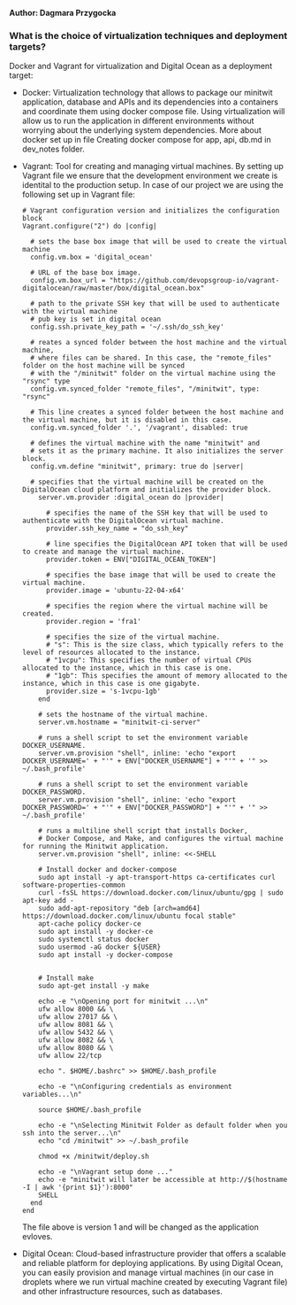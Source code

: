**Author: Dagmara Przygocka**
### What is the choice of virtualization techniques and deployment targets?
Docker and Vagrant for virtualization and Digital Ocean as a deployment target:
- Docker:
  Virtualization technology that allows to package our minitwit application, database and APIs and its dependencies into a containers and coordinate them using docker compose file.
  Using virtualization will allow us to run the application in different environments without worrying about the underlying system dependencies. More about docker set up in file Creating docker compose for app, api, db.md in dev_notes folder.
- Vagrant:
  Tool for creating and managing virtual machines. By setting up Vagrant file we ensure that the development environment we create is identital to the production setup.
  In case of our project we are using the following set up in Vagrant file: 
  
  ```
  # Vagrant configuration version and initializes the configuration block
  Vagrant.configure("2") do |config|
  
    # sets the base box image that will be used to create the virtual machine
    config.vm.box = 'digital_ocean'
    
    # URL of the base box image.
    config.vm.box_url = "https://github.com/devopsgroup-io/vagrant-digitalocean/raw/master/box/digital_ocean.box"
    
    # path to the private SSH key that will be used to authenticate with the virtual machine
    # pub key is set in digital ocean
    config.ssh.private_key_path = '~/.ssh/do_ssh_key'

    # reates a synced folder between the host machine and the virtual machine, 
    # where files can be shared. In this case, the "remote_files" folder on the host machine will be synced
    # with the "/minitwit" folder on the virtual machine using the "rsync" type
    config.vm.synced_folder "remote_files", "/minitwit", type: "rsync"
    
    # This line creates a synced folder between the host machine and the virtual machine, but it is disabled in this case.
    config.vm.synced_folder '.', '/vagrant', disabled: true
    
    # defines the virtual machine with the name "minitwit" and
    # sets it as the primary machine. It also initializes the server block.
    config.vm.define "minitwit", primary: true do |server|
    
    # specifies that the virtual machine will be created on the DigitalOcean cloud platform and initializes the provider block.
      server.vm.provider :digital_ocean do |provider|
      
        # specifies the name of the SSH key that will be used to authenticate with the DigitalOcean virtual machine.
        provider.ssh_key_name = "do_ssh_key"
        
        # line specifies the DigitalOcean API token that will be used to create and manage the virtual machine.
        provider.token = ENV["DIGITAL_OCEAN_TOKEN"]
        
        # specifies the base image that will be used to create the virtual machine.
        provider.image = 'ubuntu-22-04-x64'
        
        # specifies the region where the virtual machine will be created.
        provider.region = 'fra1'
        
        # specifies the size of the virtual machine.
        # "s": This is the size class, which typically refers to the level of resources allocated to the instance.
        # "1vcpu": This specifies the number of virtual CPUs allocated to the instance, which in this case is one.
        # "1gb": This specifies the amount of memory allocated to the instance, which in this case is one gigabyte.
        provider.size = 's-1vcpu-1gb'
      end
      
      # sets the hostname of the virtual machine.
      server.vm.hostname = "minitwit-ci-server"
      
      # runs a shell script to set the environment variable DOCKER_USERNAME.
      server.vm.provision "shell", inline: 'echo "export DOCKER_USERNAME=' + "'" + ENV["DOCKER_USERNAME"] + "'" + '" >> ~/.bash_profile'
      
      # runs a shell script to set the environment variable DOCKER_PASSWORD.
      server.vm.provision "shell", inline: 'echo "export DOCKER_PASSWORD=' + "'" + ENV["DOCKER_PASSWORD"] + "'" + '" >> ~/.bash_profile'

      # runs a multiline shell script that installs Docker,
      # Docker Compose, and Make, and configures the virtual machine for running the Minitwit application.
      server.vm.provision "shell", inline: <<-SHELL

      # Install docker and docker-compose
      sudo apt install -y apt-transport-https ca-certificates curl software-properties-common
      curl -fsSL https://download.docker.com/linux/ubuntu/gpg | sudo apt-key add -
      sudo add-apt-repository "deb [arch=amd64] https://download.docker.com/linux/ubuntu focal stable"
      apt-cache policy docker-ce
      sudo apt install -y docker-ce
      sudo systemctl status docker
      sudo usermod -aG docker ${USER}
      sudo apt install -y docker-compose


      # Install make
      sudo apt-get install -y make

      echo -e "\nOpening port for minitwit ...\n"
      ufw allow 8000 && \
      ufw allow 27017 && \
      ufw allow 8081 && \
      ufw allow 5432 && \
      ufw allow 8082 && \
      ufw allow 8080 && \
      ufw allow 22/tcp

      echo ". $HOME/.bashrc" >> $HOME/.bash_profile

      echo -e "\nConfiguring credentials as environment variables...\n"

      source $HOME/.bash_profile

      echo -e "\nSelecting Minitwit Folder as default folder when you ssh into the server...\n"
      echo "cd /minitwit" >> ~/.bash_profile

      chmod +x /minitwit/deploy.sh

      echo -e "\nVagrant setup done ..."
      echo -e "minitwit will later be accessible at http://$(hostname -I | awk '{print $1}'):8000"
      SHELL
    end
  end
  ```
  The file above is version 1 and will be changed as the application evloves.
  
- Digital Ocean:
  Cloud-based infrastructure provider that offers a scalable and reliable platform for deploying applications. 
  By using Digital Ocean, you can easily provision and manage virtual machines (in our case in droplets where we run virtual machine created by executing Vagrant file) and other infrastructure resources, such as databases.
